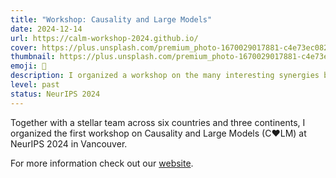 ```yaml
---
title: "Workshop: Causality and Large Models"
date: 2024-12-14
url: https://calm-workshop-2024.github.io/
cover: https://plus.unsplash.com/premium_photo-1670029017881-c4e73ec0827c?ixlib=rb-4.0.3&ixid=M3wxMjA3fDB8MHxwaG90by1wYWdlfHx8fGVufDB8fHx8fA%3D%3D&auto=format&fit=crop&w=1440&q=80
thumbnail: https://plus.unsplash.com/premium_photo-1670029017881-c4e73ec0827c?ixlib=rb-4.0.3&ixid=M3wxMjA3fDB8MHxwaG90by1wYWdlfHx8fGVufDB8fHx8fA%3D%3D&auto=format&fit=crop&w=480&q=80
emoji: 💖
description: I organized a workshop on the many interesting synergies between causality and large models
level: past
status: NeurIPS 2024
---
```


Together with a stellar team across six countries and three continents, I organized the first workshop on Causality and Large Models (C♥️LM) at NeurIPS 2024 in Vancouver.

For more information check out our [website](https://calm-workshop-2024.github.io/).

